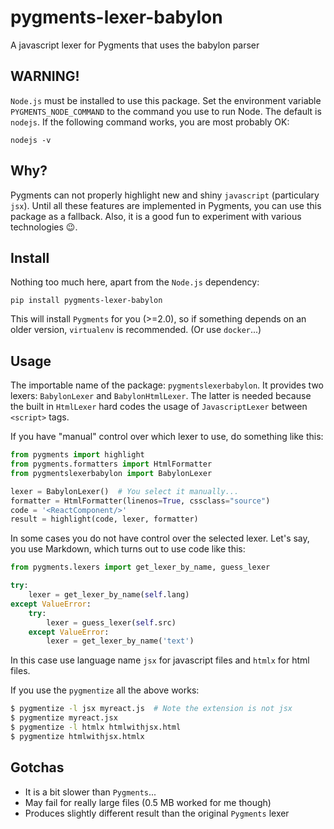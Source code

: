 # pygments-lexer-babylon
A javascript lexer for Pygments that uses the babylon parser


## WARNING!
`Node.js` must be installed to use this package.
Set the environment variable `PYGMENTS_NODE_COMMAND` to the command
you use to run Node. The default is `nodejs`. If the following command works,
you are most probably OK:
```
nodejs -v
```

## Why?
Pygments can not properly highlight new and shiny `javascript` (particulary `jsx`).
Until all these features are implemented in Pygments, you can use this package as a fallback.
Also, it is a good fun to experiment with various technologies :wink:.

## Install
Nothing too much here, apart from the `Node.js` dependency:
```
pip install pygments-lexer-babylon
```
This will install `Pygments` for you (>=2.0), so if something depends on an older version, `virtualenv` is recommended.
(Or use `docker`...)

## Usage
The importable name of the package: `pygmentslexerbabylon`.
It provides two lexers: `BabylonLexer` and `BabylonHtmlLexer`. The latter is needed because the built in
`HtmlLexer` hard codes the usage of `JavascriptLexer` between `<script>` tags.

If you have "manual" control over which lexer to use, do something like this:
```python
from pygments import highlight
from pygments.formatters import HtmlFormatter
from pygmentslexerbabylon import BabylonLexer

lexer = BabylonLexer()  # You select it manually...
formatter = HtmlFormatter(linenos=True, cssclass="source")
code = '<ReactComponent/>'
result = highlight(code, lexer, formatter)
```

In some cases you do not have control over the selected lexer. Let's say, you use Markdown, which turns out to
use code like this:
```python
from pygments.lexers import get_lexer_by_name, guess_lexer

try:
    lexer = get_lexer_by_name(self.lang)
except ValueError:
    try:
        lexer = guess_lexer(self.src)
    except ValueError:
        lexer = get_lexer_by_name('text')
```
In this case use language name `jsx` for javascript files and `htmlx` for
html files.

If you use the `pygmentize` all the above works:
```sh
$ pygmentize -l jsx myreact.js  # Note the extension is not jsx
$ pygmentize myreact.jsx
$ pygmentize -l htmlx htmlwithjsx.html
$ pygmentize htmlwithjsx.htmlx
```

## Gotchas
- It is a bit slower than `Pygments`...
- May fail for really large files (0.5 MB worked for me though)
- Produces slightly different result than the original `Pygments` lexer
